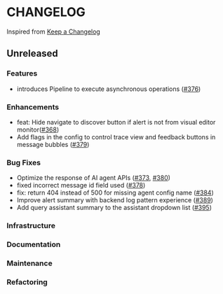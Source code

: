 # CHANGELOG

Inspired from [Keep a Changelog](https://keepachangelog.com/en/1.0.0/)

## Unreleased

### Features

- introduces Pipeline to execute asynchronous operations ([#376](https://github.com/opensearch-project/dashboards-assistant/pull/376))

### Enhancements

- feat: Hide navigate to discover button if alert is not from visual editor monitor([#368](https://github.com/opensearch-project/dashboards-assistant/pull/368))
- Add flags in the config to control trace view and feedback buttons in message bubbles ([#379](https://github.com/opensearch-project/dashboards-assistant/pull/379))

### Bug Fixes

- Optimize the response of AI agent APIs ([#373](https://github.com/opensearch-project/dashboards-assistant/pull/373), [#380](https://github.com/opensearch-project/dashboards-assistant/pull/380))
- fixed incorrect message id field used ([#378](https://github.com/opensearch-project/dashboards-assistant/pull/378))
- fix: return 404 instead of 500 for missing agent config name ([#384](https://github.com/opensearch-project/dashboards-assistant/pull/384))
- Improve alert summary with backend log pattern experience ([#389](https://github.com/opensearch-project/dashboards-assistant/pull/389))
- Add query assistant summary to the assistant dropdown list ([#395](https://github.com/opensearch-project/dashboards-assistant/pull/395))

### Infrastructure

### Documentation

### Maintenance

### Refactoring
